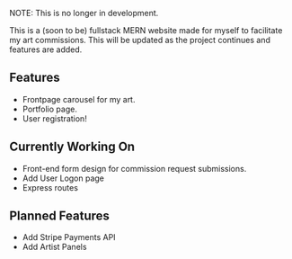 NOTE: This is no longer in development.

This is a (soon to be) fullstack MERN website made for myself to facilitate my art commissions. This will be updated as the project continues and features are added.

## Features
- Frontpage carousel for my art.
- Portfolio page.
- User registration!

## Currently Working On

- Front-end form design for commission request submissions.
- Add User Logon page
- Express routes
  
## Planned Features

- Add Stripe Payments API
- Add Artist Panels
